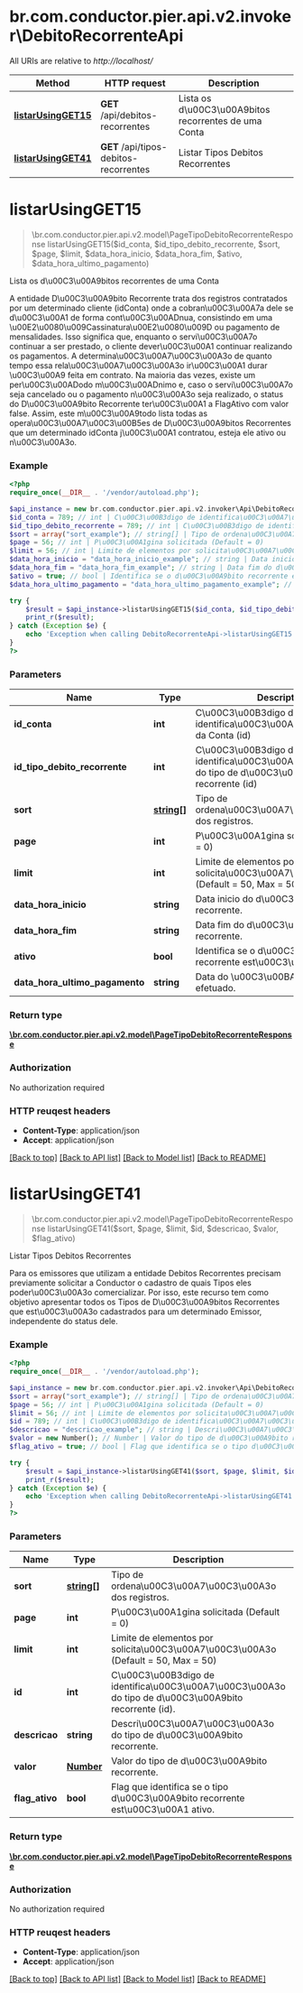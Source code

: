 # br.com.conductor.pier.api.v2.invoker\DebitoRecorrenteApi

All URIs are relative to *http://localhost/*

Method | HTTP request | Description
------------- | ------------- | -------------
[**listarUsingGET15**](DebitoRecorrenteApi.md#listarUsingGET15) | **GET** /api/debitos-recorrentes | Lista os d\u00C3\u00A9bitos recorrentes de uma Conta
[**listarUsingGET41**](DebitoRecorrenteApi.md#listarUsingGET41) | **GET** /api/tipos-debitos-recorrentes | Listar Tipos Debitos Recorrentes


# **listarUsingGET15**
> \br.com.conductor.pier.api.v2.model\PageTipoDebitoRecorrenteResponse listarUsingGET15($id_conta, $id_tipo_debito_recorrente, $sort, $page, $limit, $data_hora_inicio, $data_hora_fim, $ativo, $data_hora_ultimo_pagamento)

Lista os d\u00C3\u00A9bitos recorrentes de uma Conta

A entidade D\u00C3\u00A9bito Recorrente trata dos registros contratados por um determinado cliente (idConta) onde a cobran\u00C3\u00A7a dele se d\u00C3\u00A1 de forma cont\u00C3\u00ADnua, consistindo em uma \u00E2\u0080\u009Cassinatura\u00E2\u0080\u009D ou pagamento de mensalidades. Isso significa que, enquanto o servi\u00C3\u00A7o continuar a ser prestado, o cliente dever\u00C3\u00A1 continuar realizando os pagamentos. A determina\u00C3\u00A7\u00C3\u00A3o de quanto tempo essa rela\u00C3\u00A7\u00C3\u00A3o ir\u00C3\u00A1 durar \u00C3\u00A9 feita em contrato. Na maioria das vezes, existe um per\u00C3\u00ADodo m\u00C3\u00ADnimo e, caso o servi\u00C3\u00A7o seja cancelado ou o pagamento n\u00C3\u00A3o seja realizado, o status do D\u00C3\u00A9bito Recorrente ter\u00C3\u00A1 a FlagAtivo com valor false. Assim, este m\u00C3\u00A9todo lista todas as opera\u00C3\u00A7\u00C3\u00B5es de D\u00C3\u00A9bitos Recorrentes que um determinado idConta j\u00C3\u00A1 contratou, esteja ele ativo ou n\u00C3\u00A3o.

### Example 
```php
<?php
require_once(__DIR__ . '/vendor/autoload.php');

$api_instance = new br.com.conductor.pier.api.v2.invoker\Api\DebitoRecorrenteApi();
$id_conta = 789; // int | C\u00C3\u00B3digo de identifica\u00C3\u00A7\u00C3\u00A3o da Conta (id)
$id_tipo_debito_recorrente = 789; // int | C\u00C3\u00B3digo de identifica\u00C3\u00A7\u00C3\u00A3o do tipo de d\u00C3\u00A9bito recorrente (id)
$sort = array("sort_example"); // string[] | Tipo de ordena\u00C3\u00A7\u00C3\u00A3o dos registros.
$page = 56; // int | P\u00C3\u00A1gina solicitada (Default = 0)
$limit = 56; // int | Limite de elementos por solicita\u00C3\u00A7\u00C3\u00A3o (Default = 50, Max = 50)
$data_hora_inicio = "data_hora_inicio_example"; // string | Data inicio do d\u00C3\u00A9bito recorrente.
$data_hora_fim = "data_hora_fim_example"; // string | Data fim do d\u00C3\u00A9bito recorrente.
$ativo = true; // bool | Identifica se o d\u00C3\u00A9bito recorrente est\u00C3\u00A1 ativo.
$data_hora_ultimo_pagamento = "data_hora_ultimo_pagamento_example"; // string | Data do \u00C3\u00BAltimo pagamento efetuado.

try { 
    $result = $api_instance->listarUsingGET15($id_conta, $id_tipo_debito_recorrente, $sort, $page, $limit, $data_hora_inicio, $data_hora_fim, $ativo, $data_hora_ultimo_pagamento);
    print_r($result);
} catch (Exception $e) {
    echo 'Exception when calling DebitoRecorrenteApi->listarUsingGET15: ', $e->getMessage(), "\n";
}
?>
```

### Parameters

Name | Type | Description  | Notes
------------- | ------------- | ------------- | -------------
 **id_conta** | **int**| C\u00C3\u00B3digo de identifica\u00C3\u00A7\u00C3\u00A3o da Conta (id) | 
 **id_tipo_debito_recorrente** | **int**| C\u00C3\u00B3digo de identifica\u00C3\u00A7\u00C3\u00A3o do tipo de d\u00C3\u00A9bito recorrente (id) | [optional] 
 **sort** | [**string[]**](string.md)| Tipo de ordena\u00C3\u00A7\u00C3\u00A3o dos registros. | [optional] 
 **page** | **int**| P\u00C3\u00A1gina solicitada (Default = 0) | [optional] 
 **limit** | **int**| Limite de elementos por solicita\u00C3\u00A7\u00C3\u00A3o (Default = 50, Max = 50) | [optional] 
 **data_hora_inicio** | **string**| Data inicio do d\u00C3\u00A9bito recorrente. | [optional] 
 **data_hora_fim** | **string**| Data fim do d\u00C3\u00A9bito recorrente. | [optional] 
 **ativo** | **bool**| Identifica se o d\u00C3\u00A9bito recorrente est\u00C3\u00A1 ativo. | [optional] 
 **data_hora_ultimo_pagamento** | **string**| Data do \u00C3\u00BAltimo pagamento efetuado. | [optional] 

### Return type

[**\br.com.conductor.pier.api.v2.model\PageTipoDebitoRecorrenteResponse**](PageTipoDebitoRecorrenteResponse.md)

### Authorization

No authorization required

### HTTP reuqest headers

 - **Content-Type**: application/json
 - **Accept**: application/json

[[Back to top]](#) [[Back to API list]](../README.md#documentation-for-api-endpoints) [[Back to Model list]](../README.md#documentation-for-models) [[Back to README]](../README.md)

# **listarUsingGET41**
> \br.com.conductor.pier.api.v2.model\PageTipoDebitoRecorrenteResponse listarUsingGET41($sort, $page, $limit, $id, $descricao, $valor, $flag_ativo)

Listar Tipos Debitos Recorrentes

Para os emissores que utilizam a entidade Debitos Recorrentes precisam previamente solicitar a Conductor o cadastro de quais Tipos eles poder\u00C3\u00A3o comercializar. Por isso, este recurso tem como objetivo apresentar todos os Tipos de D\u00C3\u00A9bitos Recorrentes que est\u00C3\u00A3o cadastrados para um determinado Emissor, independente do status dele.

### Example 
```php
<?php
require_once(__DIR__ . '/vendor/autoload.php');

$api_instance = new br.com.conductor.pier.api.v2.invoker\Api\DebitoRecorrenteApi();
$sort = array("sort_example"); // string[] | Tipo de ordena\u00C3\u00A7\u00C3\u00A3o dos registros.
$page = 56; // int | P\u00C3\u00A1gina solicitada (Default = 0)
$limit = 56; // int | Limite de elementos por solicita\u00C3\u00A7\u00C3\u00A3o (Default = 50, Max = 50)
$id = 789; // int | C\u00C3\u00B3digo de identifica\u00C3\u00A7\u00C3\u00A3o do tipo de d\u00C3\u00A9bito recorrente (id).
$descricao = "descricao_example"; // string | Descri\u00C3\u00A7\u00C3\u00A3o do tipo de d\u00C3\u00A9bito recorrente.
$valor = new Number(); // Number | Valor do tipo de d\u00C3\u00A9bito recorrente.
$flag_ativo = true; // bool | Flag que identifica se o tipo d\u00C3\u00A9bito recorrente est\u00C3\u00A1 ativo.

try { 
    $result = $api_instance->listarUsingGET41($sort, $page, $limit, $id, $descricao, $valor, $flag_ativo);
    print_r($result);
} catch (Exception $e) {
    echo 'Exception when calling DebitoRecorrenteApi->listarUsingGET41: ', $e->getMessage(), "\n";
}
?>
```

### Parameters

Name | Type | Description  | Notes
------------- | ------------- | ------------- | -------------
 **sort** | [**string[]**](string.md)| Tipo de ordena\u00C3\u00A7\u00C3\u00A3o dos registros. | [optional] 
 **page** | **int**| P\u00C3\u00A1gina solicitada (Default = 0) | [optional] 
 **limit** | **int**| Limite de elementos por solicita\u00C3\u00A7\u00C3\u00A3o (Default = 50, Max = 50) | [optional] 
 **id** | **int**| C\u00C3\u00B3digo de identifica\u00C3\u00A7\u00C3\u00A3o do tipo de d\u00C3\u00A9bito recorrente (id). | [optional] 
 **descricao** | **string**| Descri\u00C3\u00A7\u00C3\u00A3o do tipo de d\u00C3\u00A9bito recorrente. | [optional] 
 **valor** | [**Number**](.md)| Valor do tipo de d\u00C3\u00A9bito recorrente. | [optional] 
 **flag_ativo** | **bool**| Flag que identifica se o tipo d\u00C3\u00A9bito recorrente est\u00C3\u00A1 ativo. | [optional] 

### Return type

[**\br.com.conductor.pier.api.v2.model\PageTipoDebitoRecorrenteResponse**](PageTipoDebitoRecorrenteResponse.md)

### Authorization

No authorization required

### HTTP reuqest headers

 - **Content-Type**: application/json
 - **Accept**: application/json

[[Back to top]](#) [[Back to API list]](../README.md#documentation-for-api-endpoints) [[Back to Model list]](../README.md#documentation-for-models) [[Back to README]](../README.md)

